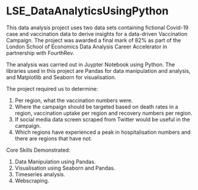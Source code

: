 # LSE_DataAnalyticsUsingPython
This data analysis project uses two data sets containing fictional Covid-19 case and vaccination data to derive insights for a data-driven Vaccination Campaign. The project was awarded a final mark of 82% as part of the London School of Economics Data Analysis Career Accelerator in partnership with FourthRev.

The analysis was carried out in Juypter Notebook using Python. The libraries used in this project are Pandas for data manipulation and analysis, and Matplotlib and Seaborn for visualisation. 

The project required us to determine:
1. Per region, what the vaccination numbers were.
2. Where the campaign should be targeted based on death rates in a region, vaccination uptake per region and recovery numbers per region. 
3. If social media data screen scraped from Twitter would be useful in the campaign. 
4. Which regions have experienced a peak in hospitalisation numbers and there are regions that have not. 

Core Skills Demonstrated:
1. Data Manipulation using Pandas.
2. Visualisation using Seaborn and Pandas.
3. Timeseries analysis.
4. Webscraping.
